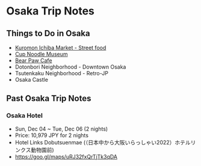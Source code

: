 # Osaka Trip Notes

## Things to Do in Osaka

* [Kuromon Ichiba Market - Street food](https://goo.gl/maps/kDw6PEUKyD3hRWR26)
* [Cup Noodle Museum](https://goo.gl/maps/v2jiJMJ32cEtp3Q46)
* [Bear Paw Cafe](https://goo.gl/maps/MLevXfSnWrZ9Eh8t7)
* Dotonbori Neighborhood - Downtown Osaka
* Tsutenkaku Neighborhood - Retro-JP
* Osaka Castle

## Past Osaka Trip Notes

### Osaka Hotel

* Sun, Dec 04 ~ Tue, Dec 06 (2 nights)
* Price: 10,979 JPY for 2 nights
* Hotel Links Dobutsuenmae (（日本中から大阪いらっしゃい2022）ホテルリンクス動物園前)
* <https://goo.gl/maps/uRJ32fxQrTjTk3qDA>
